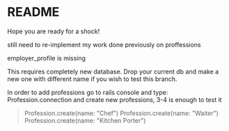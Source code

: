 # README

Hope you are ready for a shock!

still need to re-implement my work done previously on proffessions

employer_profile is missing

This requires completely new database. Drop your current db and make a new one with different name if you wish to test this branch.

In order to add professions go to rails console and type: Profession.connection and create new professions, 3-4 is enough to test it

>Profession.create(name: "Chef")
>Profession.create(name: "Waiter")
>Profession.create(name: "Kitchen Porter")
